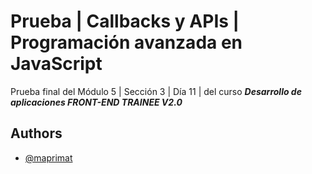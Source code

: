 # Prueba | Callbacks y APIs | Programación avanzada en JavaScript

Prueba final del Módulo 5 | Sección 3 | Día 11 | del curso _**Desarrollo de aplicaciones FRONT-END TRAINEE V2.0**_

## Authors

- [@maprimat](https://www.github.com/maprimat)